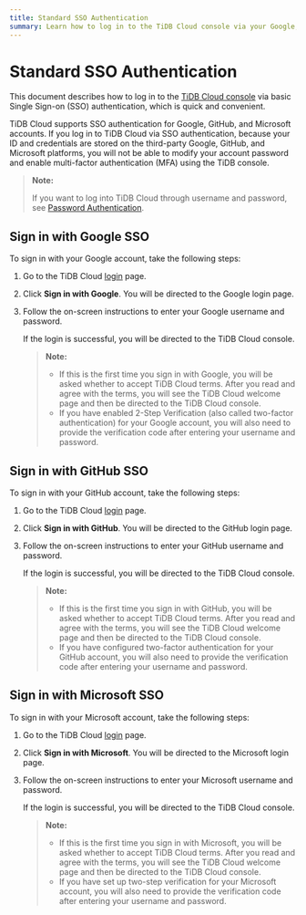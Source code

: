 ```yaml
---
title: Standard SSO Authentication
summary: Learn how to log in to the TiDB Cloud console via your Google, GitHub, or Microsoft account.
---
```


# Standard SSO Authentication

This document describes how to log in to the [TiDB Cloud console](https://console.tidb.io/signup?provider_source=alicloud) via basic Single Sign-on (SSO) authentication, which is quick and convenient.

TiDB Cloud supports SSO authentication for Google, GitHub, and Microsoft accounts. If you log in to TiDB Cloud via SSO authentication, because your ID and credentials are stored on the third-party Google, GitHub, and Microsoft platforms, you will not be able to modify your account password and enable multi-factor authentication (MFA) using the TiDB console.

> **Note:**
>
> If you want to log into TiDB Cloud through username and password, see [Password Authentication](/tidb-cloud/tidb-cloud-password-authentication.md).

## Sign in with Google SSO 

To sign in with your Google account, take the following steps:

1. Go to the TiDB Cloud [login](https://console.tidb.io/signup?provider_source=alicloud) page.

2. Click **Sign in with Google**. You will be directed to the Google login page.

3. Follow the on-screen instructions to enter your Google username and password. 

    If the login is successful, you will be directed to the TiDB Cloud console.

    > **Note:**
    >
    > - If this is the first time you sign in with Google, you will be asked whether to accept TiDB Cloud terms. After you read and agree with the terms, you will see the TiDB Cloud welcome page and then be directed to the TiDB Cloud console.
   > - If you have enabled 2-Step Verification (also called two-factor authentication) for your Google account, you will also need to provide the verification code after entering your username and password.

## Sign in with GitHub SSO

To sign in with your GitHub account, take the following steps:

1. Go to the TiDB Cloud [login](https://console.tidb.io/signup?provider_source=alicloud) page.

2. Click **Sign in with GitHub**. You will be directed to the GitHub login page.

3. Follow the on-screen instructions to enter your GitHub username and password.

    If the login is successful, you will be directed to the TiDB Cloud console.

     > **Note:**
     >
     > - If this is the first time you sign in with GitHub, you will be asked whether to accept TiDB Cloud terms. After you read and agree with the terms, you will see the TiDB Cloud welcome page and then be directed to the TiDB Cloud console.
     > - If you have configured two-factor authentication for your GitHub account, you will also need to provide the verification code after entering your username and password.

## Sign in with Microsoft SSO

To sign in with your Microsoft account, take the following steps:

1. Go to the TiDB Cloud [login](https://console.tidb.io/signup?provider_source=alicloud) page.

2. Click **Sign in with Microsoft**. You will be directed to the Microsoft login page.

3. Follow the on-screen instructions to enter your Microsoft username and password.

    If the login is successful, you will be directed to the TiDB Cloud console.

     > **Note:**
     >
     > - If this is the first time you sign in with Microsoft, you will be asked whether to accept TiDB Cloud terms. After you read and agree with the terms, you will see the TiDB Cloud welcome page and then be directed to the TiDB Cloud console.
     > - If you have set up two-step verification for your Microsoft account, you will also need to provide the verification code after entering your username and password.